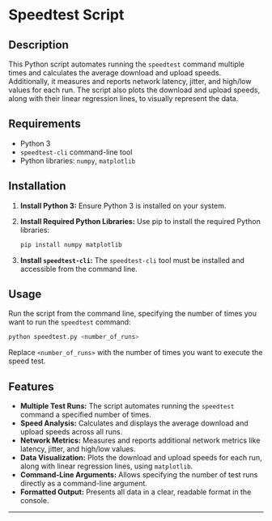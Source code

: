 
# Speedtest Script

## Description
This Python script automates running the `speedtest` command multiple times and calculates the average download and upload speeds. Additionally, it measures and reports network latency, jitter, and high/low values for each run. The script also plots the download and upload speeds, along with their linear regression lines, to visually represent the data.

## Requirements
- Python 3
- `speedtest-cli` command-line tool
- Python libraries: `numpy`, `matplotlib`

## Installation
1. **Install Python 3:**
   Ensure Python 3 is installed on your system.

2. **Install Required Python Libraries:**
   Use pip to install the required Python libraries:
   ```bash
   pip install numpy matplotlib
   ```

3. **Install `speedtest-cli`:**
   The `speedtest-cli` tool must be installed and accessible from the command line.

## Usage
Run the script from the command line, specifying the number of times you want to run the `speedtest` command:

```bash
python speedtest.py <number_of_runs>
```

Replace `<number_of_runs>` with the number of times you want to execute the speed test.

## Features
- **Multiple Test Runs:** The script automates running the `speedtest` command a specified number of times.
- **Speed Analysis:** Calculates and displays the average download and upload speeds across all runs.
- **Network Metrics:** Measures and reports additional network metrics like latency, jitter, and high/low values.
- **Data Visualization:** Plots the download and upload speeds for each run, along with linear regression lines, using `matplotlib`.
- **Command-Line Arguments:** Allows specifying the number of test runs directly as a command-line argument.
- **Formatted Output:** Presents all data in a clear, readable format in the console.

---

